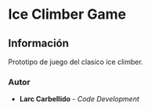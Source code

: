 # Ice Climber Game

## Información

Prototipo de juego  del clasico ice climber.

 

### Autor
* **Larc Carbellido** - *Code Development*
 